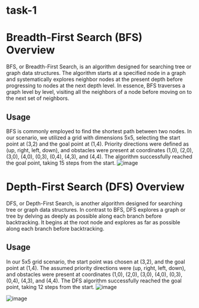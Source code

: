 # task-1
# Breadth-First Search (BFS) Overview

BFS, or Breadth-First Search, is an algorithm designed for searching tree or graph data structures. The algorithm starts at a specified node in a graph and systematically explores neighbor nodes at the present depth before progressing to nodes at the next depth level. In essence, BFS traverses a graph level by level, visiting all the neighbors of a node before moving on to the next set of neighbors.

## Usage

BFS is commonly employed to find the shortest path between two nodes. In our scenario, we utilized a grid with dimensions 5x5, selecting the start point at (3,2) and the goal point at (1,4). Priority directions were defined as (up, right, left, down), and obstacles were present at coordinates (1,0), (2,0), (3,0), (4,0), (0,3), (0,4), (4,3), and (4,4). The algorithm successfully reached the goal point, taking 15 steps from the start.
![image](https://github.com/Seifhossam1/task-1/assets/153624797/40569eaf-2223-456c-83e0-3acc04f9ba24)


# Depth-First Search (DFS) Overview

DFS, or Depth-First Search, is another algorithm designed for searching tree or graph data structures. In contrast to BFS, DFS explores a graph or tree by delving as deeply as possible along each branch before backtracking. It begins at the root node and explores as far as possible along each branch before backtracking.

## Usage

In our 5x5 grid scenario, the start point was chosen at (3,2), and the goal point at (1,4). The assumed priority directions were (up, right, left, down), and obstacles were present at coordinates (1,0), (2,0), (3,0), (4,0), (0,3), (0,4), (4,3), and (4,4). The DFS algorithm successfully reached the goal point, taking 12 steps from the start.
![image](https://github.com/Seifhossam1/task-1/assets/153624797/053a127a-65b0-4896-9a91-807c54cd383e)


![image](https://github.com/Seifhossam1/task-1/assets/153624797/2417240b-1c56-406a-9cd2-ae0a828103fe)


